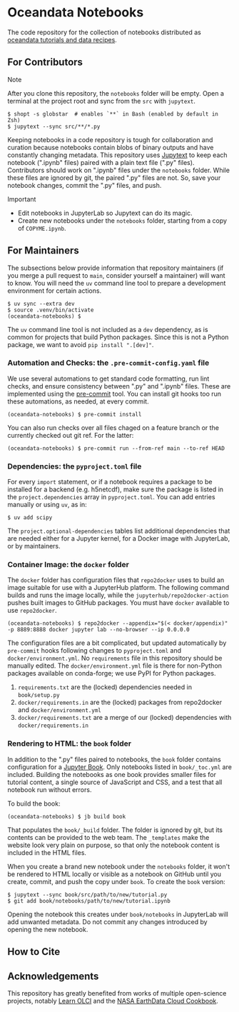 # Oceandata Notebooks

The code repository for the collection of notebooks distributed as
[oceandata tutorials and data recipes][tutorials].

## For Contributors

> [!Note]
> After you clone this repository, the `notebooks` folder will be empty. Open a
> terminal at the project root and sync from the `src` with `jupytext`.

```shell
$ shopt -s globstar  # enables `**` in Bash (enabled by default in Zsh)
$ jupytext --sync src/**/*.py
```

Keeping notebooks in a code repository is tough for collaboration and curation
because notebooks contain blobs of binary outputs and have constantly changing metadata.
This repository uses [Jupytext][jupytext] to keep each notebook (".ipynb" files) paired
with a plain text file (".py" files). Contributors should work on ".ipynb" files under
the `notebooks` folder. While these files are ignored by git, the paired ".py" files are
not. So, save your notebook changes, commit the ".py" files, and push.

> [!IMPORTANT]
> - Edit notebooks in JupyterLab so Jupytext can do its magic.
> - Create new notebooks under the `notebooks` folder, starting from a copy of `COPYME.ipynb`.

## For Maintainers

The subsections below provide information that repository maintainers (if you merge a pull
request to `main`, consider yourself a maintainer) will want to know. You will need the
`uv` command line tool to prepare a development environment for certain actions.
```shell
$ uv sync --extra dev
$ source .venv/bin/activate
(oceandata-notebooks) $
```
The `uv` command line tool is not included as a `dev` dependency, as is common for projects
that build Python packages. Since this is not a Python package, we want to avoid `pip install ".[dev]"`.

### Automation and Checks: the `.pre-commit-config.yaml` file

We use several automations to get standard code formatting, run lint checks, and ensure
consistency between ".py" and ".ipynb" files. These are implemented using the [pre-commit]
tool. You can install git hooks too run these automations, as needed, at every commit.
```shell
(oceandata-notebooks) $ pre-commit install
```
You can also run checks over all files chaged on a feature branch or the currently
checked out git ref. For the latter:
```shell
(oceandata-notebooks) $ pre-commit run --from-ref main --to-ref HEAD
```

### Dependencies: the `pyproject.toml` file

For every `import` statement, or if a notebook requires a package to be installed
for a backend (e.g. h5netcdf), make sure the package is listed in the `project.dependencies`
array in `pyproject.toml`. You can add entries manually or using `uv`, as in:
```shell
$ uv add scipy
```
The `project.optional-dependencies` tables list additional dependencies that are needed
either for a Jupyter kernel, for a Docker image with JupyterLab, or by maintainers.

### Container Image: the `docker` folder

The `docker` folder has configuration files that `repo2docker` uses to build an image suitable
for use with a JupyterHub platform. The following command builds and runs the image locally,
while the `jupyterhub/repo2docker-action` pushes built images to GitHub packages. You
must have `docker` available to use `repo2docker`.

```shell
(oceandata-notebooks) $ repo2docker --appendix="$(< docker/appendix)" -p 8889:8888 docker jupyter lab --no-browser --ip 0.0.0.0
```

The configuration files are a bit complicated, but updated automatically by `pre-commit`
hooks following changes to `pyproject.toml` and `docker/environment.yml`. No `requirements`
file in this repository should be manually edited. The `docker/environment.yml` file is there
for non-Python packages available on conda-forge; we use PyPI for Python packages.
1. `requirements.txt` are the (locked) dependencies needed in `book/setup.py`
1. `docker/requirements.in` are the (locked) packages from repo2docker and `docker/environment.yml`
1. `docker/requirements.txt` are a merge of our (locked) dependencies with `docker/requirements.in`

### Rendering to HTML: the `book` folder

In addition to the ".py" files paired to notebooks, the `book` folder contains configuration
for a [Jupyter Book][jb]. Only notebooks listed in `book/_toc.yml` are included. Building
the notebooks as one book provides smaller files for tutorial content, a single source of
JavaScript and CSS, and a test that all notebook run without errors.

To build the book:
```shell
(oceandata-notebooks) $ jb build book
```
That populates the `book/_build` folder. The folder is ignored by git, but its contents
can be provided to the web team. The `_templates` make the website look very plain on
purpose, so that only the notebook content is included in the HTML files.

When you create a brand new notebook under the `notebooks` folder, it won't be rendered
to HTML locally or visible as a notebook on GitHub until you create, commit, and push the
copy under `book`. To create the `book` version:
```shell
$ jupytext --sync book/src/path/to/new/tutorial.py
$ git add book/notebooks/path/to/new/tutorial.ipynb
```
Opening the notebook this creates under `book/notebooks` in JupyterLab will add unwanted
metadata. Do not commit any changes introduced by opening the new notebook.

## How to Cite

## Acknowledgements
This repository has greatly benefited from works of multiple open-science projects,
notably [Learn OLCI][learn-olci] and the [NASA EarthData Cloud Cookbook][cookbook].

[tutorials]: https://oceancolor.gsfc.nasa.gov/resources/docs/tutorials
[jupytext]: https://jupytext.readthedocs.io/
[jupyterlab]: https://jupyter.org
[jb]: https://jupyterbook.org
[learn-olci]: https://github.com/wekeo/learn-olci/blob/main/README.md
[cookbook]: https://nasa-openscapes.github.io/earthdata-cloud-cookbook
[pre-commit]: https://pre-commit.com/
